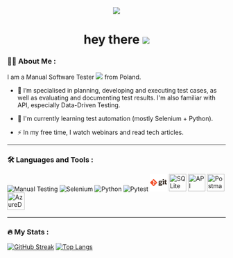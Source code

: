

<div id="header" align="center">
  <img src="https://media.giphy.com/media/v1.Y2lkPTc5MGI3NjExbHo3azZqNnMwc3lldGVyMWtvZ3dqd2UxMnNoeW84amF5ZG01czQzMiZlcD12MV9pbnRlcm5hbF9naWZfYnlfaWQmY3Q9cw/qT3NpahR7tGnOqqjng/giphy.gif" width="100"/>
<div align="center">
<h1>
  hey there
  <img src="https://media.giphy.com/media/hvRJCLFzcasrR4ia7z/giphy.gif" width="30px"/>
</h1>
</div>
  
<div align="left"
  
---

### :woman_technologist: About Me :

I am a Manual Software Tester <img src="https://media.giphy.com/media/WUlplcMpOCEmTGBtBW/giphy.gif" width="30"> from Poland.
- :telescope: I’m specialised in planning, developing and executing test cases, as well as evaluating and documenting test results. I'm also familiar with API, especially Data-Driven Testing.

- :seedling: I'm currently learning test automation (mostly Selenium + Python).

- :zap: In my free time, I watch webinars and read tech articles.
---

### :hammer_and_wrench: Languages and Tools :
<div align="left">
  <img src="https://s4.aconvert.com/convert/p3r68-cdx67/abm5b-g994l.svg" title="Manual Testing" alt="Manual Testing" width="40" height="40"/>
  <img src="https://upload.wikimedia.org/wikipedia/commons/9/9f/Selenium_logo.svg" title="Selenium" alt="Selenium" width="40" height="40"/>
  <img src="https://upload.wikimedia.org/wikipedia/commons/c/c3/Python-logo-notext.svg" title="Python" alt="Python" width="40" height="40"/>
  <img src="https://upload.wikimedia.org/wikipedia/commons/b/ba/Pytest_logo.svg" title="Pytest" alt="Pytest" width="40" height="40"/>
  <img src="https://github.com/devicons/devicon/blob/master/icons/git/git-original-wordmark.svg" title="Git" **alt="Git" width="40" height="40"/>
  <img src="https://upload.wikimedia.org/wikipedia/commons/9/97/Sqlite-square-icon.svg" title="SQLite" **alt="SQLite" width="40" height="40"/>
  <img src="https://s4.aconvert.com/convert/p3r68-cdx67/ajfoc-72cxk.svg" title="API" **alt="API" width="40" height="40"/>
  <img src="https://s4.aconvert.com/convert/p3r68-cdx67/a7fl1-g025o.svg" title="Postman" **alt="Postman" width="40" height="40"/>
  <img src="https://s4.aconvert.com/convert/p3r68-cdx67/arfm5-pnksk.svg" title="AzureDevops" **alt="AzureDevOps" width="40" height="40"/>



</div>

---

### :fire: My Stats :
[![GitHub Streak](http://github-readme-streak-stats.herokuapp.com?user=koliwia&theme=dark&background=000000)](https://git.io/streak-stats)
[![Top Langs](https://github-readme-stats.vercel.app/api/top-langs/?username=koliwia&layout=compact&theme=vision-friendly-dark)](https://github.com/anuraghazra/github-readme-stats)

<!--
**koliwia/koliwia** is a ✨ _special_ ✨ repository because its `README.md` (this file) appears on your GitHub profile.

Here are some ideas to get you started:

- 🔭 I’m currently working on ...
- 🌱 I’m currently learning ...
- 👯 I’m looking to collaborate on ...
- 🤔 I’m looking for help with ...
- 💬 Ask me about ...
- 📫 How to reach me: ...
- 😄 Pronouns: ...
- ⚡ Fun fact: ...
-->
